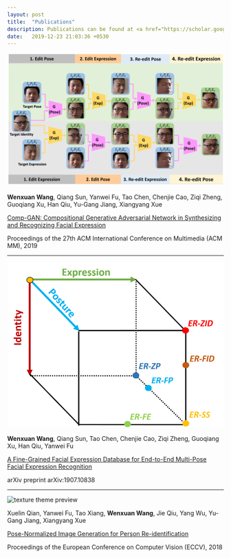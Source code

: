 ```yaml
---
layout: post
title:  "Publications"
description: Publications can be found at <a href="https://scholar.google.com/citations?user=BN9Q_dcAAAAJ&hl=en" target="_blank">Google Scholar</a> too.
date:   2019-12-23 21:03:36 +0530
---
```

![texture theme preview](/img/publication/ACMMM19_Framework.png)

<b>Wenxuan Wang</b>, Qiang Sun, Yanwei Fu, Tao Chen, Chenjie Cao, Ziqi Zheng, Guoqiang Xu, Han Qiu, Yu-Gang Jiang, Xiangyang Xue

<a href="https://dl.acm.org/citation.cfm?id=3351032" 
target="_blank">Comp-GAN: Compositional Generative Adversarial Network in Synthesizing and Recognizing Facial Expression</a>

Proceedings of the 27th ACM International Conference on Multimedia (ACM MM), 2019

------
![texture theme preview](/img/publication/arxiv_face_dataset_setting.png)

<b>Wenxuan Wang</b>, Qiang Sun, Tao Chen, Chenjie Cao, Ziqi Zheng, Guoqiang Xu, Han Qiu, Yanwei Fu

<a href="https://arxiv.org/abs/1907.10838" 
target="_blank">A Fine-Grained Facial Expression Database for End-to-End Multi-Pose Facial Expression Recognition</a>

arXiv preprint arXiv:1907.10838

------
![texture theme preview](/img/publication/eccv_generated_images.png)

Xuelin Qian, Yanwei Fu, Tao Xiang, <b>Wenxuan Wang</b>, Jie Qiu, Yang Wu, Yu-Gang Jiang, Xiangyang Xue

<a href="http://openaccess.thecvf.com/content_ECCV_2018/html/Xuelin_Qian_Pose-Normalized_Image_Generation_ECCV_2018_paper.html" 
target="_blank">Pose-Normalized Image Generation for Person Re-identification</a>

Proceedings of the European Conference on Computer Vision (ECCV), 2018
